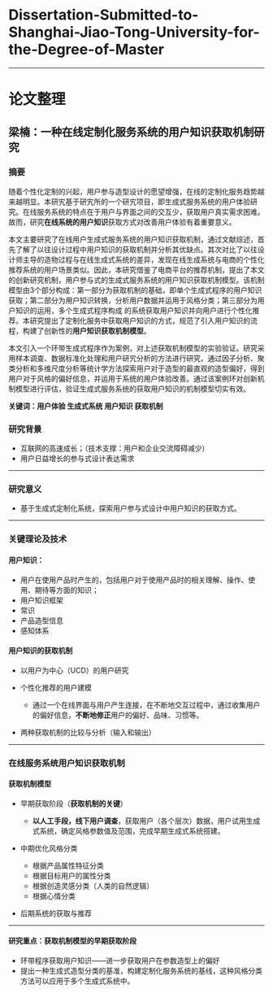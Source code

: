 # Dissertation-Submitted-to-Shanghai-Jiao-Tong-University-for-the-Degree-of-Master
---
# 论文整理
## 梁楠：一种在线定制化服务系统的用户知识获取机制研究
### 摘要

随着个性化定制的兴起，用户参与造型设计的愿望增强，在线的定制化服务趋势越来越明显。本研宄基于研宄所的一个研宄项目，即生成式服务系统的用户体验研究。在线服务系统的特点在于用户与界面之间的交互少，获取用户真实需求困难。故而，研究**在线系统的用户知识**获取方式对改善用户体验有着重要意义。

本文主要研究了在线用户生成式服务系统的用户知识获取机制，通过文献综述，首先了解了以往设计过程中用户知识的获取机制并分析其优缺点。其次对比了以往设计师主导的造物过程与在线生成式系统的差异，发现在线生成系统与电商的个性化推荐系统的用户场景类似。因此，本研究借鉴了电商平台的推荐机制，提出了本文的创新研究机制，用户参与式的生成式服务系统的用户知识获取机制模型。该机制模型由3个部分构成：第一部分为获取机制的基础，即单个生成式程序的用户知识获取；第二部分为用户知识转换，分析用户数据并运用于风格分类；第三部分为用户知识的运用，多个生成式程序构成
的系统获取用户知识并向用户进行个性化推荐。本研究提出了定制化服务中获取用户知识的方式，规范了引入用户知识的流程，构建了创新性的**用户知识获取机制模型**。

本文引入一个环带生成式程序作为案例，对上述获取机制模型的实验验证。研究采用样本调查、数据标准化处理和用户研宄分析的方法进行研究，通过因子分析、聚类分析和多维尺度分析等统计学方法探索用户对于造型的最直观的造型偏好，得到用户对于风格的偏好信息，并运用于系统的用户体验改善。通过该案例环对创新机制模型进行评估，验证生成式服务系统的获取用户知识的机制模型切实有效。

**关键词：用户体验 生成式系统 用户知识 获取机制**

### 研究背景

* 互联网的高速成长；（技术支撑：用户和企业交流障碍减少）
* 用户日益增长的参与式设计表达需求

---
### 研究意义

* 基于生成式定制化系统，探索用户参与式设计中用户知识的获取方式。


---
### 关键理论及技术

#### 用户知识：
* 用户在使用产品时产生的，包括用户对于使用产品时的相关理解、操作、使用、期待等方面的知识；
* 用户知识框架
 * 常识
 * 产品造型信息
 * 感知体系
 
#### 用户知识的获取机制
* 以用户为中心（UCD）的用户研究
* 个性化推荐的用户建模
  * 通过一个在线界面与用户产生连接，在不断地交互过程中，通过收集用户的偏好信息，**不断地修正**用户的偏好、品味、习惯等。
  
* 两种获取机制的比较与分析（输入和输出）

---
### 在线服务系统用户知识获取机制

#### 获取机制模型

* 早期获取阶段（**获取机制的关键**）
  * **以人工手段，线下用户调查**，获取用户（各个层次）数据，用户试用生成式系统，确定风格参数值及范围，完成早期生成式系统搭建。
  
  
* 中期优化风格分类
  * 根据产品属性特征分类
  * 根据目标用户的属性分类
  * 根据创造灵感分类（人类的自然逻辑）
  * 根据心情分类

* 后期系统的获取与推荐

---
#### 研究重点：获取机制模型的早期获取阶段
* 环带程序获取用户知识——进一步获取用户在参数造型上的偏好
* 提出一种生成式造型分类的基准，构建定制化服务系统的基线，这种风格分类方法可以应用于多个生成式系统中。


  

 





